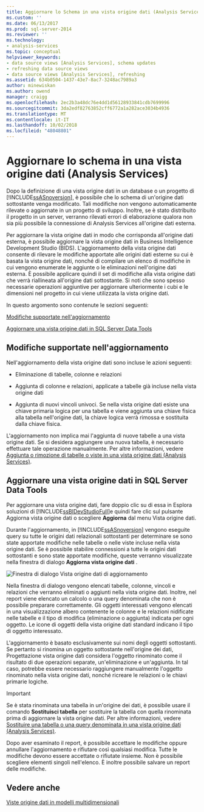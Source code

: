 ```yaml
---
title: Aggiornare lo Schema in una vista origine dati (Analysis Services) | Microsoft Docs
ms.custom: ''
ms.date: 06/13/2017
ms.prod: sql-server-2014
ms.reviewer: ''
ms.technology:
- analysis-services
ms.topic: conceptual
helpviewer_keywords:
- data source views [Analysis Services], schema updates
- refreshing data source views
- data source views [Analysis Services], refreshing
ms.assetid: 634b0504-1437-43e7-8ac7-3248ac7989a3
author: minewiskan
ms.author: owend
manager: craigg
ms.openlocfilehash: 2ec2b3a48dc76e4dd1d56128933841cdb7699996
ms.sourcegitcommit: 3da2edf82763852cff6772a1a282ace3034b4936
ms.translationtype: MT
ms.contentlocale: it-IT
ms.lasthandoff: 10/02/2018
ms.locfileid: "48048801"
---
```

# <a name="refresh-the-schema-in-a-data-source-view-analysis-services"></a>Aggiornare lo schema in una vista origine dati (Analysis Services)
  Dopo la definizione di una vista origine dati in un database o un progetto di [!INCLUDE[ssASnoversion](../../../includes/ssasnoversion-md.md)], è possibile che lo schema di un'origine dati sottostante venga modificato. Tali modifiche non vengono automaticamente rilevate o aggiornate in un progetto di sviluppo. Inoltre, se è stato distribuito il progetto in un server, verranno rilevati errori di elaborazione qualora non sia più possibile la connessione di Analysis Services all'origine dati esterna.  
  
 Per aggiornare la vista origine dati in modo che corrisponda all'origine dati esterna, è possibile aggiornare la vista origine dati in Business Intelligence Development Studio (BIDS). L'aggiornamento della vista origine dati consente di rilevare le modifiche apportate alle origini dati esterne su cui è basata la vista origine dati, nonché di compilare un elenco di modifiche in cui vengono enumerate le aggiunte o le eliminazioni nell'origine dati esterna. È possibile applicare quindi il set di modifiche alla vista origine dati che verrà riallineata all'origine dati sottostante. Si noti che sono spesso necessarie operazioni aggiuntive per aggiornare ulteriormente i cubi e le dimensioni nel progetto in cui viene utilizzata la vista origine dati.  
  
 In questo argomento sono contenute le sezioni seguenti:  
  
 [Modifiche supportate nell'aggiornamento](#bkmk_changlist)  
  
 [Aggiornare una vista origine dati in SQL Server Data Tools](#bkmk_DSVrefresh)  
  
##  <a name="bkmk_changlist"></a> Modifiche supportate nell'aggiornamento  
 Nell'aggiornamento della vista origine dati sono incluse le azioni seguenti:  
  
-   Eliminazione di tabelle, colonne e relazioni  
  
-   Aggiunta di colonne e relazioni, applicate a tabelle già incluse nella vista origine dati  
  
-   Aggiunta di nuovi vincoli univoci. Se nella vista origine dati esiste una chiave primaria logica per una tabella e viene aggiunta una chiave fisica alla tabella nell'origine dati, la chiave logica verrà rimossa e sostituita dalla chiave fisica.  
  
 L'aggiornamento non implica mai l'aggiunta di nuove tabelle a una vista origine dati. Se si desidera aggiungere una nuova tabella, è necessario effettuare tale operazione manualmente. Per altre informazioni, vedere [Aggiunta o rimozione di tabelle o viste in una vista origine dati &#40;Analysis Services&#41;](adding-or-removing-tables-or-views-in-a-data-source-view-analysis-services.md).  
  
##  <a name="bkmk_DSVrefresh"></a> Aggiornare una vista origine dati in SQL Server Data Tools  
 Per aggiornare una vista origine dati, fare doppio clic su di essa in Esplora soluzioni di [!INCLUDE[ssBIDevStudioFull](../../includes/ssbidevstudiofull-md.md)]e quindi fare clic sul pulsante Aggiorna vista origine dati o scegliere **Aggiorna** dal menu Vista origine dati.  
  
 Durante l'aggiornamento, in [!INCLUDE[ssASnoversion](../../../includes/ssasnoversion-md.md)] vengono eseguite query su tutte le origini dati relazionali sottostanti per determinare se sono state apportate modifiche nelle tabelle o nelle viste incluse nella vista origine dati. Se è possibile stabilire connessioni a tutte le origini dati sottostanti e sono state apportate modifiche, queste verranno visualizzate nella finestra di dialogo **Aggiorna vista origine dati** .  
  
 ![Finestra di dialogo Vista origine dati di aggiornamento](../media/ssas-olapdsv-refresh.gif "nella finestra di dialogo Aggiorna vista origine dati")  
  
 Nella finestra di dialogo vengono elencati tabelle, colonne, vincoli e relazioni che verranno eliminati o aggiunti nella vista origine dati. Inoltre, nel report viene elencato un calcolo o una query denominata che non è possibile preparare correttamente. Gli oggetti interessati vengono elencati in una visualizzazione albero contenente le colonne e le relazioni nidificate nelle tabelle e il tipo di modifica (eliminazione o aggiunta) indicata per ogni oggetto. Le icone di oggetti della vista origine dati standard indicano il tipo di oggetto interessato.  
  
 L'aggiornamento è basato esclusivamente sui nomi degli oggetti sottostanti. Se pertanto si rinomina un oggetto sottostante nell'origine dei dati, Progettazione vista origine dati considera l'oggetto rinominato come il risultato di due operazioni separate, un'eliminazione e un'aggiunta. In tal caso, potrebbe essere necessario raggiungere manualmente l'oggetto rinominato nella vista origine dati, nonché ricreare le relazioni o le chiavi primarie logiche.  
  
> [!IMPORTANT]  
>  Se è stata rinominata una tabella in un'origine dei dati, è possibile usare il comando **Sostituisci tabella** per sostituire la tabella con quella rinominata prima di aggiornare la vista origine dati. Per altre informazioni, vedere [Sostituire una tabella o una query denominata in una vista origine dati &#40;Analysis Services&#41;](replace-a-table-or-a-named-query-in-a-data-source-view-analysis-services.md).  
  
 Dopo aver esaminato il report, è possibile accettare le modifiche oppure annullare l'aggiornamento e rifiutare così qualsiasi modifica. Tutte le modifiche devono essere accettate o rifiutate insieme. Non è possibile scegliere elementi singoli nell'elenco. È inoltre possibile salvare un report delle modifiche.  
  
## <a name="see-also"></a>Vedere anche  
 [Viste origine dati in modelli multidimensionali](data-source-views-in-multidimensional-models.md)  
  
  
